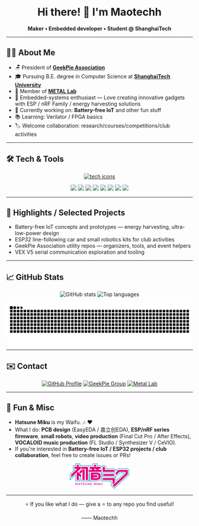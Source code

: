 <h1 align="center">Hi there! 👋 I'm Maotechh</h1>
<p align="center">
  <strong>Maker • Embedded developer • Student @ ShanghaiTech</strong>
</p>


---

## 👨‍💻 About Me
- 🪑 President of **[GeekPie Association](https://github.com/ShanghaitechGeekPie/)**
- 🎓 Pursuing B.E. degree in Computer Science at **[ShanghaiTech University](https://www.shanghaitech.edu.cn/)**
- 🔬 Member of **[METAL Lab](https://metal.shanghaitech.edu.cn/)**
- 🧩 Embedded-systems enthusiast — Love creating innovative gadgets with ESP / nRF Family / energy harvesting solutions
- 🔭 Currently working on: **Battery-free IoT** and other fun stuff
- 📚 Learning: Verilator / FPGA basics
- 🏷️ Welcome collaboration: research/courses/competitions/club activities

---

## 🛠️ Tech & Tools
<p align="center">
  <a href="https://skillicons.dev">
    <img src="https://skillicons.dev/icons?i=arduino,docker,c,cpp,py,css,html,md,grafana,ps,ae,vim,git,github" alt="tech icons" />
  </a>
</p>

<p align="center">
  <img src="https://img.shields.io/badge/apple-222224?style=for-the-badge&logo=apple&logoColor=white" />
  <img src="https://img.shields.io/badge/Arduino-00979D?style=for-the-badge&logo=Arduino&logoColor=white" />
  <img src="https://img.shields.io/badge/EasyEDA-3E92CC?style=for-the-badge&logo=easyeda&logoColor=white" />
  <img src="https://img.shields.io/badge/espressif-E7352C?style=for-the-badge&logo=espressif&logoColor=white" />
  <img src="https://img.shields.io/badge/docker-1F81E8?style=for-the-badge&logo=docker&logoColor=white" />
  <img src="https://img.shields.io/badge/adobe-F40008?style=for-the-badge&logo=adobe&logoColor=white" />
  <img src="https://img.shields.io/badge/grafana-EF661E?style=for-the-badge&logo=grafana&logoColor=white" />
  <img src="https://img.shields.io/badge/ubuntu-E03D19?style=for-the-badge&logo=ubuntu&logoColor=white" />
</p>

---

## 🚀 Highlights / Selected Projects
- Battery-free IoT concepts and prototypes — energy harvesting, ultra-low-power design
- ESP32 line-following car and small robotics kits for club activities
- GeekPie Association utility repos — organizers, tools, and event helpers
- VEX V5 serial communication exploration and tooling

---

## 📈 GitHub Stats
<p align="center">
  <img src="https://github-readme-stats.vercel.app/api?username=Maotechh&show_icons=true&count_private=true&theme=radical" alt="GitHub stats" />
  <img src="https://github-readme-stats.vercel.app/api/top-langs/?username=Maotechh&layout=compact&theme=radical" alt="Top languages" />
</p>

<p align="center">
  <picture>
    <source media="(prefers-color-scheme: dark)" srcset="https://raw.githubusercontent.com/Maotechh/Maotechh/output/github-contribution-grid-snake-dark.svg">
    <source media="(prefers-color-scheme: light)" srcset="https://raw.githubusercontent.com/Maotechh/Maotechh/output/github-contribution-grid-snake.svg">
    <img alt="contribution snake" src="https://raw.githubusercontent.com/Maotechh/Maotechh/output/github-contribution-grid-snake.svg" />
  </picture>
</p>

---

## ✉️ Contact
<p align="center">
  <a href="https://github.com/Maotechh"><img src="https://img.shields.io/badge/GitHub-Maotechh-181717?style=for-the-badge&logo=github&logoColor=white" alt="GitHub Profile" /></a>
  <a href="https://github.com/ShanghaitechGeekPie/"><img src="https://img.shields.io/badge/GeekPie-ASSOCIATION-181717?style=for-the-badge&logo=github&logoColor=white" alt="GeekPie Group" /></a>
  <a href="https://metal.shanghaitech.edu.cn/"><img src="https://img.shields.io/badge/Metal%20Lab-005AA7?style=for-the-badge" alt="Metal Lab" /></a>
</p>

---

## 🧠 Fun & Misc
- **Hatsune Miku** is my Waifu. 🎶 ❤️
- What I do: **PCB design** (EasyEDA / 嘉立创EDA), **ESP/nRF series firmware**, **small robots**, **video production** (Final Cut Pro / After Effects), **VOCALOID music production** (FL Studio / Synthesizer V / CeVIO).
- If you're interested in **Battery-free IoT / ESP32 projects / club collaboration**, feel free to create issues or PRs!

<p align="center">
  <img src="https://github.com/Maotechh/Maotechh/blob/main/Hatsune_miku_logo_v3.png" width="160" height="68.75" />
</p>

---

<p align="center">⭐ If you like what I do — give a ⭐ to any repo you find useful!</p>

<p align="center">—— Maotechh</p>
